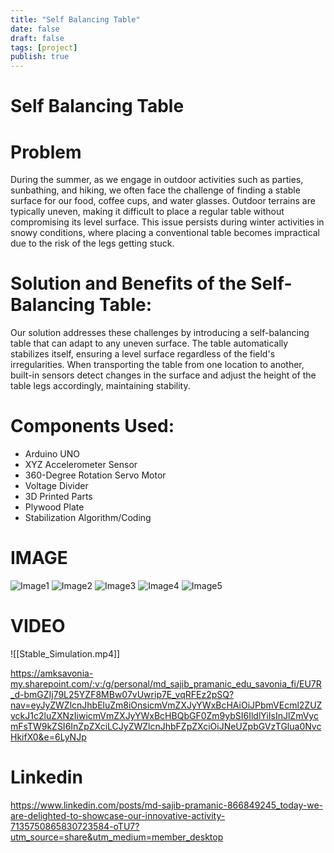 ```yaml
---
title: "Self Balancing Table"
date: false
draft: false
tags: [project]
publish: true
---
```


# Self Balancing Table


# Problem
During the summer, as we engage in outdoor activities such as parties, sunbathing, and hiking, we often face the challenge of finding a stable surface for our food, coffee cups, and water glasses. Outdoor terrains are typically uneven, making it difficult to place a regular table without compromising its level surface. This issue persists during winter activities in snowy conditions, where placing a conventional table becomes impractical due to the risk of the legs getting stuck.

# Solution and Benefits of the Self-Balancing Table:
Our solution addresses these challenges by introducing a self-balancing table that can adapt to any uneven surface. The table automatically stabilizes itself, ensuring a level surface regardless of the field's irregularities. When transporting the table from one location to another, built-in sensors detect changes in the surface and adjust the height of the table legs accordingly, maintaining stability.


# Components Used:

- Arduino UNO
- XYZ Accelerometer Sensor
- 360-Degree Rotation Servo Motor
- Voltage Divider
- 3D Printed Parts
- Plywood Plate
- Stabilization Algorithm/Coding

# IMAGE  


![Image1](https://github.com/SAJIB3489/Balancing_Table/assets/118989261/7f63303b-891f-4e96-9d64-62a7f6bffc64)
![Image2](https://github.com/SAJIB3489/Balancing_Table/assets/118989261/6ffe40f6-6461-4a8b-a401-1f316b3f7d56)
![Image3](https://github.com/SAJIB3489/Balancing_Table/assets/118989261/1b29187f-2a7a-4709-8213-06f01b59a167)
![Image4](https://github.com/SAJIB3489/Balancing_Table/assets/118989261/b25e230c-0a14-4da1-8807-9a874628062f)
![Image5](https://github.com/SAJIB3489/Balancing_Table/assets/118989261/6ee599d6-ad4c-4e53-8ea4-88a75361bf26)


# VIDEO  

![[Stable_Simulation.mp4]]

https://amksavonia-my.sharepoint.com/:v:/g/personal/md_sajib_pramanic_edu_savonia_fi/EU7R_d-bmGZIj79L25YZF8MBw07vUwrip7E_vqRFEz2pSQ?nav=eyJyZWZlcnJhbEluZm8iOnsicmVmZXJyYWxBcHAiOiJPbmVEcml2ZUZvckJ1c2luZXNzIiwicmVmZXJyYWxBcHBQbGF0Zm9ybSI6IldlYiIsInJlZmVycmFsTW9kZSI6InZpZXciLCJyZWZlcnJhbFZpZXciOiJNeUZpbGVzTGlua0NvcHkifX0&e=6LyNJp

# Linkedin  
https://www.linkedin.com/posts/md-sajib-pramanic-866849245_today-we-are-delighted-to-showcase-our-innovative-activity-7135750865830723584-oTU7?utm_source=share&utm_medium=member_desktop
